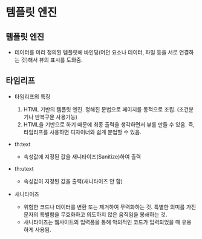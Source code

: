 # 템플릿 엔진

## 템플릿 엔진
- 데이터를 미리 정의된 템플릿에 바인딩(어던 요소나 데이터, 파일 등을 서로 연결하는 것)해서 뷰의 표시를 도와줌. 

## 타임리프
- 타임리프의 특징
    1. HTML 기반의 템플릿 엔진. 정해진 문법으로 페이지를 동적으로 조립. (조건분기나 반복구문 사용가능)
    2. HTML을 기반으로 하기 때문에 최종 출력을 생각하면서 뷰를 만들 수 있음. 즉, 타임리프를 사용하면 디자이너와 쉽게 분업할 수 있음.

- th:text
    - 속성값에 지정된 값을 새니타이즈(Sanitize)하여 출력
- th:utext
    - 속성값이 지정된 값을 출력(새니타이즈 안 함)
- 새니타이즈
    - 위험한 코드나 데이터를 변환 또는 제거하여 무력화하는 것. 특별한 의미를 가진 문자의 특별함을 무효화하고 의도하지 않은 움직임을 봉쇄하는 것. 
    - 새니타이즈는 웹사이트의 입력폼을 통해 악의적인 코드가 입력되었을 때 유용하게 사용됨.